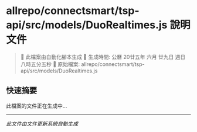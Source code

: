 # allrepo/connectsmart/tsp-api/src/models/DuoRealtimes.js 說明文件

> 🚧 此檔案由自動化腳本生成
> 📅 生成時間: 公曆 20廿五年 六月 廿九日 週日 八時五分五秒
> 📂 原始檔案: allrepo/connectsmart/tsp-api/src/models/DuoRealtimes.js

## 快速摘要
此檔案的文件正在生成中...

<!-- 實際使用時，這裡會是 Claude Code 生成的完整文件內容 -->

---
*此文件由文件更新系統自動生成*
